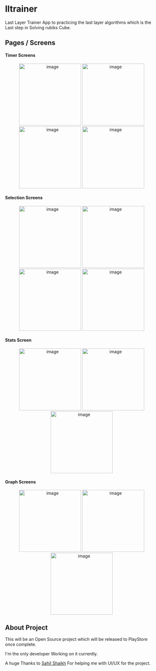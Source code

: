 # lltrainer

Last Layer Trainer App to practicing the last layer algorithms which is the Last step in Solving rubiks Cube.

## Pages / Screens
#### Timer Screens
<div align="center">
<img width="204" alt="image" src="https://user-images.githubusercontent.com/85558032/206625849-37b0a7df-7640-4833-9283-b51797487494.png">
<img width="204" alt="image" src="https://user-images.githubusercontent.com/85558032/206626055-7dfd2d50-e695-4f99-a9db-5019e0544245.png">
<img width="204" alt="image" src="https://user-images.githubusercontent.com/85558032/206626089-5e024f2f-9b47-4a79-bb1e-821cf34ebb15.png">
<img width="204" alt="image" src="https://user-images.githubusercontent.com/85558032/206626127-99e8d2f6-2f20-4862-905a-4f24fd958069.png">
</div>
<!---<div align="center">Dark mode images here</div>--->

#### Selection Screens
<div align="center">
<img width="204" alt="image" src="https://user-images.githubusercontent.com/85558032/206626609-6315ccfc-ac96-4df4-a2bc-a96fb4ca623a.png">
<img width="204" alt="image" src="https://user-images.githubusercontent.com/85558032/206632377-155dffa5-019e-4228-9703-610a4d0bee2a.png">
<img width="204" alt="image" src="https://user-images.githubusercontent.com/85558032/206626628-beb506f0-9f75-4fb0-ab5e-0ca71d75043a.png">
<img width="204" alt="image" src="https://user-images.githubusercontent.com/85558032/206626664-f8fb3d2d-0b51-4017-8f75-21fb5661c415.png">

</div>
<!---<div align="center">Dark mode images here</div>--->


#### Stats Screen
<div align="center">
<img width="204" alt="image" src="https://user-images.githubusercontent.com/85558032/206627164-bf862c54-c5f5-4102-a263-b05af4695e49.png">
<img width="204" alt="image" src="https://user-images.githubusercontent.com/85558032/206627184-4d70eb31-b994-408f-810c-4faa750ecddf.png">
<img width="204" alt="image" src="https://user-images.githubusercontent.com/85558032/206627435-4de7c25e-62a2-4da7-8ad9-25d03e709e62.png">
</div>

<!---<div align="center">Dark mode images here</div>--->


#### Graph Screens
<div align="center">
<img width="204" alt="image" src="https://user-images.githubusercontent.com/85558032/206627209-c165a876-4dde-4e83-bbfb-38814a744be2.png">
<img width="204" alt="image" src="https://user-images.githubusercontent.com/85558032/206627277-5a9acc62-6af9-481a-b7e7-1c65040c1ea9.png">
<img width="204" alt="image" src="https://user-images.githubusercontent.com/85558032/206627699-2f029837-3c3a-43c0-abee-c617038d0842.png">
</div>

<!---<div align="center">Dark mode images here</div>--->


<div align="center">

</div>



## About Project

This will be an Open Source project which will be released to PlayStore once complete.

I'm the only developer Working on it currently.

A huge Thanks to <a href="https://github.com/Thug-coder">Sahil Shaikh</a> For helping me with UI/UX for the project.

